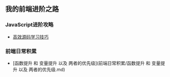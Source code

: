 ## 我的前端进阶之路
### JavaScript进阶攻略
* [高效源码学习技巧](JavaScript进阶攻略/高效源码学习技巧.md)
### 前端日常积累
* [函数提升 和 变量提升 以及 两者的优先级](前端日常积累/函数提升 和 变量提升 以及 两者的优先级.md)
